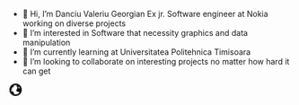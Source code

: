 - 👋 Hi, I’m Danciu Valeriu Georgian
     Ex jr. Software engineer at Nokia working on diverse projects
- 👀 I’m interested in Software that necessity graphics and data manipulation
- 🌱 I’m currently learning at Universitatea Politehnica Timisoara
- 💞️ I’m looking to collaborate on interesting projects no matter how hard it can get

<img align="left" alt="davidbuzatu-marian.github.io" width="22px" src="https://raw.githubusercontent.com/iconic/open-iconic/master/svg/globe.svg" style="max-width:100%;">


